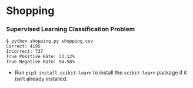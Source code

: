 <h1 id="shopping">Shopping</h1>

### **Supervised Learning Classification Problem**

<div class="highlighter-rouge"><div class="highlight"><pre class="highlight"><code>$ python shopping.py shopping.csv
Correct: 4195
Incorrect: 737
True Positive Rate: 33.12%
True Negative Rate: 94.58%
</code></pre></div></div>

<ul>
  <li data-marker="*">Run <code class="highlighter-rouge">pip3 install scikit-learn</code> to install the <code class="highlighter-rouge">scikit-learn</code> package if it isn’t already installed.</li>
</ul>
